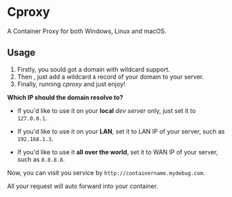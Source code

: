 # Cproxy

A Container Proxy for both Windows, Linux and macOS.

## Usage

1. Firstly, you sould got a domain with wildcard support.
1. Then , just add a wildcard `A` record of your domain to your server.
1. Finally, running *cproxy* and just enjoy!

**Which IP should the domain resolve to?**

- If you'd like to use it on your **local** *dev server* only, just set it to `127.0.0.1`.

- If you'd like to use it on your **LAN**, set it to LAN IP of your server, such as `192.168.1.3`.

- If you'd like to use it **all over the world**, set it to WAN IP of your server, such as `8.8.8.8`.

Now, you can visit you service by `http://containername.mydebug.com`.

All your request will auto forward into your container.
